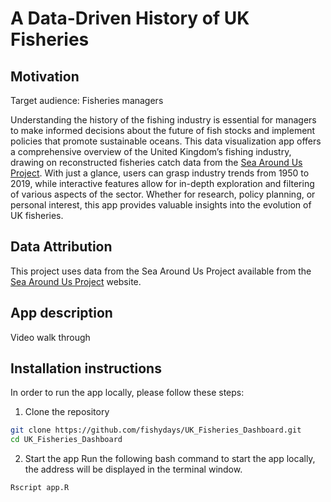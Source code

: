 # A Data-Driven History of UK Fisheries

## Motivation
Target audience: Fisheries managers

Understanding the history of the fishing industry is essential for managers to make informed decisions about the future of fish stocks and implement policies that promote sustainable oceans. This data visualization app offers a comprehensive overview of the United Kingdom’s fishing industry, drawing on reconstructed fisheries catch data from the [Sea Around Us Project](https://www.seaaroundus.org/).
With just a glance, users can grasp industry trends from 1950 to 2019, while interactive features allow for in-depth exploration and filtering of various aspects of the sector. Whether for research, policy planning, or personal interest, this app provides valuable insights into the evolution of UK fisheries.

## Data Attribution
This project uses data from the Sea Around Us Project available from the [Sea Around Us Project](https://www.seaaroundus.org/) website.

## App description
Video walk through


## Installation instructions
In order to run the app locally, please follow these steps:
1) Clone the repository
```bash
git clone https://github.com/fishydays/UK_Fisheries_Dashboard.git
cd UK_Fisheries_Dashboard
```

2) Start the app
Run the following bash command to start the app locally, the address will be displayed in the terminal window.

```bash
Rscript app.R
```
